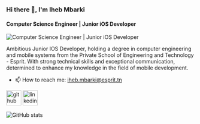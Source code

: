 ### Hi there 👋, I'm Iheb Mbarki
#### Computer Science Engineer | Junior iOS Developer
![Computer Science Engineer | Junior iOS Developer](https://arturssmirnovs.github.io/github-profile-readme-generator/images/banner.png)

Ambitious Junior IOS Developer, holding a degree in computer engineering and mobile systems from the Private School of Engineering and Technology - Esprit. With strong technical skills and exceptional communication, determined to enhance my knowledge in the field of mobile development.

- 📫 How to reach me: iheb.mbarki@esprit.tn 


[<img src='https://cdn.jsdelivr.net/npm/simple-icons@3.0.1/icons/github.svg' alt='github' height='40'>](https://github.com/ihebmbarki)  [<img src='https://cdn.jsdelivr.net/npm/simple-icons@3.0.1/icons/linkedin.svg' alt='linkedin' height='40'>](https://www.linkedin.com/in/https://www.linkedin.com/in/iheb-mbarki-2996061a1//)  

![GitHub stats](https://github-readme-stats.vercel.app/api?username=ihebmbarki&show_icons=true) 
